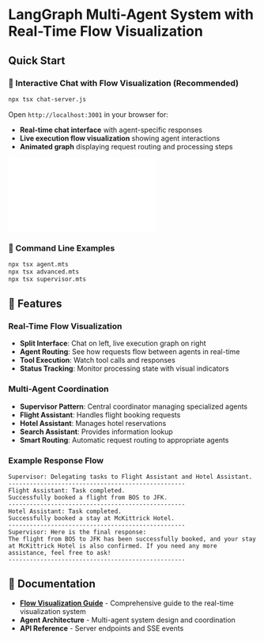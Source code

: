 # LangGraph Multi-Agent System with Real-Time Flow Visualization

## Quick Start

### 🔄 Interactive Chat with Flow Visualization (Recommended)
```bash
npx tsx chat-server.js
```
Open `http://localhost:3001` in your browser for:
- **Real-time chat interface** with agent-specific responses
- **Live execution flow visualization** showing agent interactions
- **Animated graph** displaying request routing and processing steps

![Flow Visualization](FLOW-VISUALIZATION-README.md)

### 📝 Command Line Examples
```bash
npx tsx agent.mts
npx tsx advanced.mts
npx tsx supervisor.mts
```

## 🚀 Features

### Real-Time Flow Visualization
- **Split Interface**: Chat on left, live execution graph on right
- **Agent Routing**: See how requests flow between agents in real-time
- **Tool Execution**: Watch tool calls and responses
- **Status Tracking**: Monitor processing state with visual indicators

### Multi-Agent Coordination
- **Supervisor Pattern**: Central coordinator managing specialized agents
- **Flight Assistant**: Handles flight booking requests
- **Hotel Assistant**: Manages hotel reservations  
- **Search Assistant**: Provides information lookup
- **Smart Routing**: Automatic request routing to appropriate agents

### Example Response Flow

```
Supervisor: Delegating tasks to Flight Assistant and Hotel Assistant.
--------------------------------------------------
Flight Assistant: Task completed.
Successfully booked a flight from BOS to JFK.
--------------------------------------------------
Hotel Assistant: Task completed.
Successfully booked a stay at McKittrick Hotel.
--------------------------------------------------
Supervisor: Here is the final response:
The flight from BOS to JFK has been successfully booked, and your stay at McKittrick Hotel is also confirmed. If you need any more assistance, feel free to ask!
--------------------------------------------------
```

## 📖 Documentation

- **[Flow Visualization Guide](FLOW-VISUALIZATION-README.md)** - Comprehensive guide to the real-time visualization system
- **Agent Architecture** - Multi-agent system design and coordination
- **API Reference** - Server endpoints and SSE events
